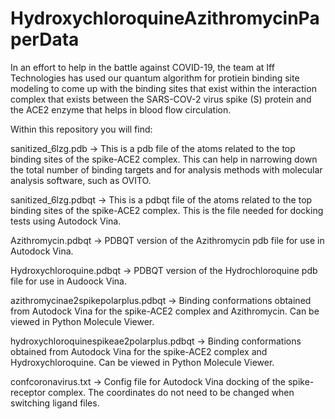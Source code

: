 # HydroxychloroquineAzithromycinPaperData
In an effort to help in the battle against COVID-19, the team at Iff Technologies has used our quantum algorithm for protiein binding site modeling to come up with the binding sites that exist within the interaction complex that exists between the SARS-COV-2 virus spike (S) protein and the ACE2 enzyme that helps in blood flow circulation. 

Within this repository you will find: 

sanitized_6lzg.pdb -> This is a pdb file of the atoms related to the top binding sites of the spike-ACE2 complex. This can help in narrowing down the total number of binding targets and for analysis methods with molecular analysis software, such as OVITO.

sanitized_6lzg.pdbqt -> This is a pdbqt file of the atoms related to the top binding sites of the spike-ACE2 complex. This is the file needed for docking tests using Autodock Vina. 

Azithromycin.pdbqt -> PDBQT version of the Azithromycin pdb file for use in Autodock Vina.

Hydroxychloroquine.pdbqt -> PDBQT version of the Hydrochloroquine pdb file for use in Audoock Vina.

azithromycinae2spikepolarplus.pdbqt -> Binding conformations obtained from Autodock Vina for the spike-ACE2 complex and Azithromycin. Can be viewed in Python Molecule Viewer.

hydroxychloroquinespikeae2polarplus.pdbqt -> Binding conformations obtained from Autodock Vina for the spike-ACE2 complex and Hydroxychloroquine. Can be viewed in Python Molecule Viewer.

confcoronavirus.txt -> Config file for Autodock Vina docking of the spike-receptor complex. The coordinates do not need to be changed when switching ligand files.





